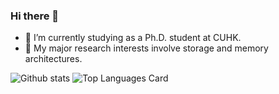 ### Hi there 👋

<!--
**SimonNie98/SimonNie98** is a ✨ _special_ ✨ repository because its `README.md` (this file) appears on your GitHub profile.

Here are some ideas to get you started:

- 🔭 I’m currently working on ...
- 🌱 I’m currently learning ...
- 👯 I’m looking to collaborate on ...
- 🤔 I’m looking for help with ...
- 💬 Ask me about ...
- 📫 How to reach me: ...
- 😄 Pronouns: ...
- ⚡ Fun fact: ...
-->
- 🔭 I’m currently studying as a Ph.D. student at CUHK.
- 🌱 My major research interests involve storage and memory architectures. 

![Github stats](https://github-readme-stats.vercel.app/api?username=SimonNie98&theme=react&show_icons=true&count_private=true) 
![Top Languages Card](https://github-readme-stats.vercel.app/api/top-langs/?username=SimonNie98&theme=react&layout=compact&count_private=true)

